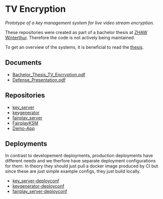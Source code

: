 # TV Encryption

_Prototype of a key management system for live video stream encryption._

These repositories were created as part of a bachelor thesis at [ZHAW Winterthur](https://www.zhaw.ch). Therefore the code is not actively being maintained.

To get an overview of the systems, it is beneficial to read the [thesis](Bachelor_Thesis_TV_Encryption.pdf).

## Documents
- [Bachelor_Thesis_TV_Encryption.pdf](Bachelor_Thesis_TV_Encryption.pdf)
- [Defense_Presentation.pdf](Defense_Presentation.pdf)

## Repositories
- [key_server](https://github.com/TV-Encryption/key_server)
- [keygenerator](https://github.com/TV-Encryption/keygenerator)
- [fairplay_server](https://github.com/TV-Encryption/fairplay_server)
- [FairplayKSM](https://github.com/TV-Encryption/FairplayKSM)
- [Demo-App](https://github.com/TV-Encryption/Demo-App)

## Deployments

In contrast to developement deployments, production deployments have different needs and we therfore have separate deployment configurations for them. In theory they should just pull a docker image produced by CI but since these are just simple example configs, they just build locally.

- [key_server-deployconf](https://github.com/TV-Encryption/key_server-deployconf)
- [keygenerator-deployconf](https://github.com/TV-Encryption/keygenerator-deployconf)
- [fairplay_server-deployconf](https://github.com/TV-Encryption/fairplay_server-deployconf)
